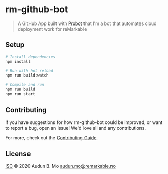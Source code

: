 # rm-github-bot

> A GitHub App built with [Probot](https://github.com/probot/probot) that I&#x27;m a bot that automates cloud deployment work for reMarkable

## Setup

```sh
# Install dependencies
npm install

# Run with hot reload
npm run build:watch

# Compile and run
npm run build
npm run start
```

## Contributing

If you have suggestions for how rm-github-bot could be improved, or want to report a bug, open an issue! We'd love all and any contributions.

For more, check out the [Contributing Guide](CONTRIBUTING.md).

## License

[ISC](LICENSE) © 2020 Audun B. Mo <audun.mo@remarkable.no>
